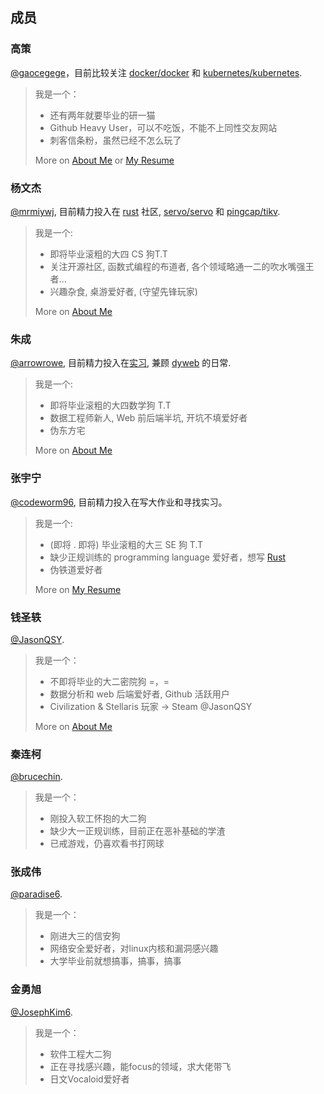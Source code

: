 ## 成员

### 高策

[@gaocegege](https://github.com/gaocegege)，目前比较关注 [docker/docker](https://github.com/docker/docker) 和 [kubernetes/kubernetes](https://github.com/kubernetes/kubernetes).
> 我是一个：
>
>* 还有两年就要毕业的研一猫
>* Github Heavy User，可以不吃饭，不能不上同性交友网站
>* 刺客信条粉，虽然已经不怎么玩了
>
> More on [About Me](http://gaocegege.com/Blog/about/) or [My Resume](http://gaocegege.com/resume/cn/)

### 杨文杰

[@mrmiywj](https://github.com/mrmiywj), 目前精力投入在 [rust](https://rust-lang.org) 社区, [servo/servo](https://github.com/servo/servo) 和 [pingcap/tikv](https://github.com/tikv).
> 我是一个:
>
>* 即将毕业滚粗的大四 CS 狗T.T
>* 关注开源社区, 函数式编程的布道者, 各个领域略通一二的吹水嘴强王者...
>* 兴趣杂食, 桌游爱好者, (守望先锋玩家)
>
> More on [About Me](https://blog.ivanyang.me)

### 朱成

[@arrowrowe](https://github.com/arrowrowe), 目前精力投入在[实习](http://yitutech.com/), 兼顾 [dyweb](https://github.com/dyweb/) 的日常.
> 我是一个:
>
>* 即将毕业滚粗的大四数学狗 T.T
>* 数据工程师新人, Web 前后端半坑, 开坑不填爱好者
>* 伪东方宅
>
> More on [About Me](http://arrowrowe.me)


### 张宇宁

[@codeworm96](https://github.com/codeworm96), 目前精力投入在写大作业和寻找实习。
> 我是一个:
>
>* (即将 . 即将) 毕业滚粗的大三 SE 狗 T.T
>* 缺少正规训练的 programming language 爱好者，想写 [Rust](https://rust-lang.org)
>* 伪铁道爱好者
>
> More on [My Resume](https://codeworm96.github.io/resume/)

### 钱圣轶

[@JasonQSY](https://github.com/JasonQSY).
> 我是一个：
>
>* 不即将毕业的大二密院狗 =，=
>* 数据分析和 web 后端爱好者, Github 活跃用户
>* Civilization & Stellaris 玩家 -> Steam @JasonQSY
>
> More on [About Me](http://jasonqian.me)

### 秦连柯

[@brucechin](https://github.com/brucechin).
> 我是一个：
>
>* 刚投入软工怀抱的大二狗
>* 缺少大一正规训练，目前正在恶补基础的学渣
>* 已戒游戏，仍喜欢看书打网球
>

### 张成伟
[@paradise6](https://github.com/paradise6).
> 我是一个：
>
>* 刚进大三的信安狗
>* 网络安全爱好者，对linux内核和漏洞感兴趣
>* 大学毕业前就想搞事，搞事，搞事 
>

### 金勇旭
[@JosephKim6](https://github.com/JosephKim6).
> 我是一个：
>
>* 软件工程大二狗
>* 正在寻找感兴趣，能focus的领域，求大佬带飞
>* 日文Vocaloid爱好者
>
